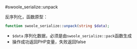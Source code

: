 #swoole_serialize::unpack

反序列化，函数原型：
```php
function swoole_serialize::unpack(string $data);
```

* `$data` 序列化数据，必须是由`swoole_serialize::pack`函数生成
* 操作成功返回PHP变量，失败返回false
